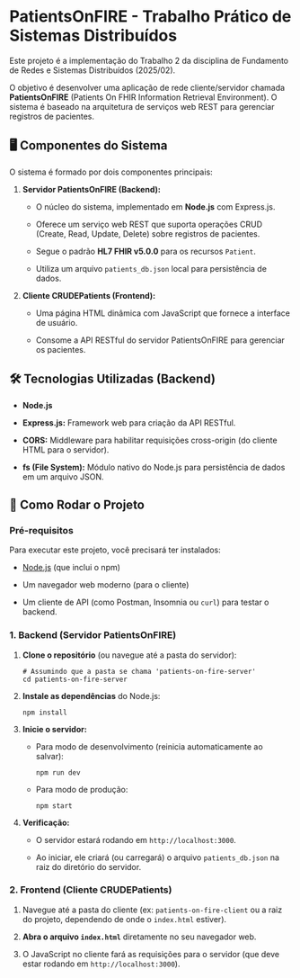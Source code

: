 
# PatientsOnFIRE - Trabalho Prático de Sistemas Distribuídos

Este projeto é a implementação do Trabalho 2 da disciplina de Fundamento de Redes e Sistemas Distribuídos (2025/02).

O objetivo é desenvolver uma aplicação de rede cliente/servidor chamada **PatientsOnFIRE** (Patients On FHIR Information Retrieval Environment). O sistema é baseado na arquitetura de serviços web REST para gerenciar registros de pacientes.

## 🖥️ Componentes do Sistema

O sistema é formado por dois componentes principais:

1.  **Servidor PatientsOnFIRE (Backend):**
    
    -   O núcleo do sistema, implementado em **Node.js** com Express.js.
        
    -   Oferece um serviço web REST que suporta operações CRUD (Create, Read, Update, Delete) sobre registros de pacientes.
        
    -   Segue o padrão **HL7 FHIR v5.0.0** para os recursos `Patient`.
        
    -   Utiliza um arquivo `patients_db.json` local para persistência de dados.
        
2.  **Cliente CRUDEPatients (Frontend):**
    
    -   Uma página HTML dinâmica com JavaScript que fornece a interface de usuário.
        
    -   Consome a API RESTful do servidor PatientsOnFIRE para gerenciar os pacientes.
        

## 🛠️ Tecnologias Utilizadas (Backend)

-   **Node.js**
    
-   **Express.js:** Framework web para criação da API RESTful.
    
-   **CORS:** Middleware para habilitar requisições cross-origin (do cliente HTML para o servidor).
    
-   **fs (File System):** Módulo nativo do Node.js para persistência de dados em um arquivo JSON.
    

## 🚀 Como Rodar o Projeto

### Pré-requisitos

Para executar este projeto, você precisará ter instalados:

-   [Node.js](https://nodejs.org/ "null") (que inclui o npm)
    
-   Um navegador web moderno (para o cliente)
    
-   Um cliente de API (como Postman, Insomnia ou `curl`) para testar o backend.
    

### 1. Backend (Servidor PatientsOnFIRE)

1.  **Clone o repositório** (ou navegue até a pasta do servidor):
    
    ```
    # Assumindo que a pasta se chama 'patients-on-fire-server'
    cd patients-on-fire-server
    
    ```
    
2.  **Instale as dependências** do Node.js:
    
    ```
    npm install
    
    ```
    
3.  **Inicie o servidor:**
    
    -   Para modo de desenvolvimento (reinicia automaticamente ao salvar):
        
        ```
        npm run dev
        
        ```
        
    -   Para modo de produção:
        
        ```
        npm start
        
        ```
        
4.  **Verificação:**
    
    -   O servidor estará rodando em `http://localhost:3000`.
        
    -   Ao iniciar, ele criará (ou carregará) o arquivo `patients_db.json` na raiz do diretório do servidor.
        

### 2. Frontend (Cliente CRUDEPatients)

1.  Navegue até a pasta do cliente (ex: `patients-on-fire-client` ou a raiz do projeto, dependendo de onde o `index.html` estiver).
    
2.  **Abra o arquivo `index.html`** diretamente no seu navegador web.
    
3.  O JavaScript no cliente fará as requisições para o servidor (que deve estar rodando em `http://localhost:3000`).
    
